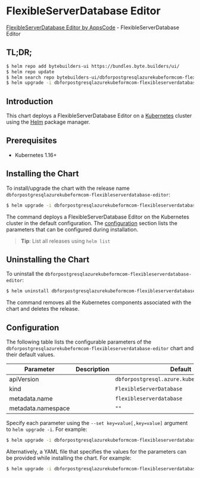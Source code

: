 # FlexibleServerDatabase Editor

[FlexibleServerDatabase Editor by AppsCode](https://byte.builders) - FlexibleServerDatabase Editor

## TL;DR;

```bash
$ helm repo add bytebuilders-ui https://bundles.byte.builders/ui/
$ helm repo update
$ helm search repo bytebuilders-ui/dbforpostgresqlazurekubeformcom-flexibleserverdatabase-editor --version=v0.4.17
$ helm upgrade -i dbforpostgresqlazurekubeformcom-flexibleserverdatabase-editor bytebuilders-ui/dbforpostgresqlazurekubeformcom-flexibleserverdatabase-editor -n default --create-namespace --version=v0.4.17
```

## Introduction

This chart deploys a FlexibleServerDatabase Editor on a [Kubernetes](http://kubernetes.io) cluster using the [Helm](https://helm.sh) package manager.

## Prerequisites

- Kubernetes 1.16+

## Installing the Chart

To install/upgrade the chart with the release name `dbforpostgresqlazurekubeformcom-flexibleserverdatabase-editor`:

```bash
$ helm upgrade -i dbforpostgresqlazurekubeformcom-flexibleserverdatabase-editor bytebuilders-ui/dbforpostgresqlazurekubeformcom-flexibleserverdatabase-editor -n default --create-namespace --version=v0.4.17
```

The command deploys a FlexibleServerDatabase Editor on the Kubernetes cluster in the default configuration. The [configuration](#configuration) section lists the parameters that can be configured during installation.

> **Tip**: List all releases using `helm list`

## Uninstalling the Chart

To uninstall the `dbforpostgresqlazurekubeformcom-flexibleserverdatabase-editor`:

```bash
$ helm uninstall dbforpostgresqlazurekubeformcom-flexibleserverdatabase-editor -n default
```

The command removes all the Kubernetes components associated with the chart and deletes the release.

## Configuration

The following table lists the configurable parameters of the `dbforpostgresqlazurekubeformcom-flexibleserverdatabase-editor` chart and their default values.

|     Parameter      | Description |                         Default                          |
|--------------------|-------------|----------------------------------------------------------|
| apiVersion         |             | <code>dbforpostgresql.azure.kubeform.com/v1alpha1</code> |
| kind               |             | <code>FlexibleServerDatabase</code>                      |
| metadata.name      |             | <code>flexibleserverdatabase</code>                      |
| metadata.namespace |             | <code>""</code>                                          |


Specify each parameter using the `--set key=value[,key=value]` argument to `helm upgrade -i`. For example:

```bash
$ helm upgrade -i dbforpostgresqlazurekubeformcom-flexibleserverdatabase-editor bytebuilders-ui/dbforpostgresqlazurekubeformcom-flexibleserverdatabase-editor -n default --create-namespace --version=v0.4.17 --set apiVersion=dbforpostgresql.azure.kubeform.com/v1alpha1
```

Alternatively, a YAML file that specifies the values for the parameters can be provided while
installing the chart. For example:

```bash
$ helm upgrade -i dbforpostgresqlazurekubeformcom-flexibleserverdatabase-editor bytebuilders-ui/dbforpostgresqlazurekubeformcom-flexibleserverdatabase-editor -n default --create-namespace --version=v0.4.17 --values values.yaml
```
